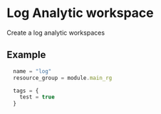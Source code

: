 # Log Analytic workspace
Create a log analytic workspaces



## Example

```javascript
  name = "log"
  resource_group = module.main_rg

  tags = {
    test = true
  }
```
